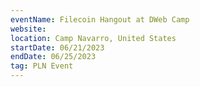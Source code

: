 ```yaml
---
eventName: Filecoin Hangout at DWeb Camp
website: 
location: Camp Navarro, United States
startDate: 06/21/2023
endDate: 06/25/2023
tag: PLN Event
---
```


